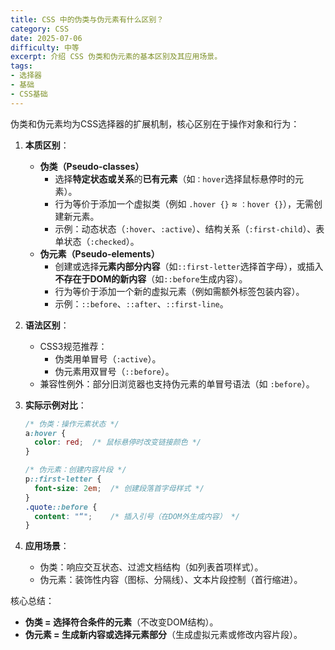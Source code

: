 ```yaml
---
title: CSS 中的伪类与伪元素有什么区别？
category: CSS
date: 2025-07-06
difficulty: 中等
excerpt: 介绍 CSS 伪类和伪元素的基本区别及其应用场景。
tags:
- 选择器
- 基础
- CSS基础
---
```

伪类和伪元素均为CSS选择器的扩展机制，核心区别在于操作对象和行为：  

1. **本质区别**：  
   - **伪类（Pseudo-classes）**  
     - 选择**特定状态或关系**的**已有元素**（如`：hover`选择鼠标悬停时的元素）。  
     - 行为等价于添加一个虚拟类（例如 `.hover {}` ≈ `：hover {}`），无需创建新元素。  
     - 示例：动态状态（`:hover`、`:active`）、结构关系（`:first-child`）、表单状态（`:checked`）。  
   - **伪元素（Pseudo-elements）**  
     - 创建或选择**元素内部分内容**（如`::first-letter`选择首字母），或插入**不存在于DOM的新内容**（如`::before`生成内容）。  
     - 行为等价于添加一个新的虚拟元素（例如需额外标签包装内容）。  
     - 示例：`::before`、`::after`、`::first-line`。  

2. **语法区别**：  
   - CSS3规范推荐：  
     - 伪类用单冒号（`:active`）。  
     - 伪元素用双冒号（`::before`）。  
   - 兼容性例外：部分旧浏览器也支持伪元素的单冒号语法（如 `:before`）。  

3. **实际示例对比**：  
   ```css
   /* 伪类：操作元素状态 */
   a:hover { 
     color: red;  /* 鼠标悬停时改变链接颜色 */
   }
   
   /* 伪元素：创建内容片段 */
   p::first-letter { 
     font-size: 2em;  /* 创建段落首字母样式 */
   }
   .quote::before {   
     content: "“";    /* 插入引号（在DOM外生成内容） */
   }
   ```  

4. **应用场景**：  
   - 伪类：响应交互状态、过滤文档结构（如列表首项样式）。  
   - 伪元素：装饰性内容（图标、分隔线）、文本片段控制（首行缩进）。  

核心总结：  
- **伪类 = 选择符合条件的元素**（不改变DOM结构）。  
- **伪元素 = 生成新内容或选择元素部分**（生成虚拟元素或修改内容片段）。
